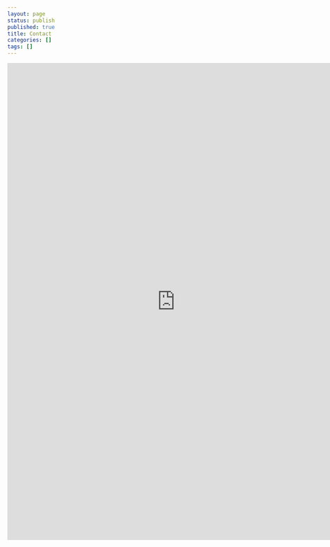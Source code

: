 ```yaml
---
layout: page
status: publish
published: true
title: Contact
categories: []
tags: []
---
```

<iframe src="https://docs.google.com/forms/d/e/1FAIpQLSfhUS3_BCeQ0zJUewt5z9p09ECm3zHXVxC6j9r2KjIcQi61_Q/viewform?embedded=true" width="760" height="1080" frameborder="0" marginheight="0" marginwidth="0">Loading...</iframe>
